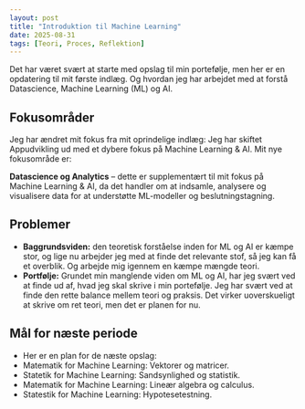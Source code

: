 ```yaml
---
layout: post
title: "Introduktion til Machine Learning"
date: 2025-08-31
tags: [Teori, Proces, Reflektion]
---
```


Det har været svært at starte med opslag til min portefølje, men her er en opdatering til mit første indlæg. Og hvordan jeg har arbejdet med at forstå Datascience, Machine Learning (ML) og AI.   

## Fokusområder
Jeg har ændret mit fokus fra mit oprindelige indlæg: Jeg har skiftet Appudvikling ud med et dybere fokus på Machine Learning & AI. Mit nye fokusområde er:

**Datascience og Analytics** – dette er supplementært til mit fokus på Machine Learning & AI, da det handler om at indsamle, analysere og visualisere data for at understøtte ML-modeller og beslutningstagning.  
 
## Problemer  
- **Baggrundsviden:** den teoretisk forståelse inden for ML og AI er kæmpe stor, og lige nu arbejder jeg med at finde det relevante stof, så jeg kan få et overblik. Og arbejde mig igennem en kæmpe mængde teori.
- **Portfølje:** Grundet min manglende viden om ML og AI, har jeg svært ved at finde ud af, hvad jeg skal skrive i min portefølje. Jeg har svært ved at finde den rette balance mellem teori og praksis. Det virker uoverskueligt at skrive om ret teori, men det er planen for nu.

## Mål for næste periode
- Her er en plan for de næste opslag:
- Matematik for Machine Learning: Vektorer og matricer.
- Statetik for Machine Learning: Sandsynlighed og statistik.
- Matematik for Machine Learning: Lineær algebra og calculus.
- Statestik for Machine Learning: Hypotesetestning.